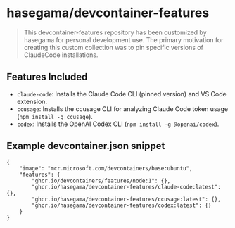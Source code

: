 # hasegama/devcontainer-features

> This devcontainer-features repository has been customized by hasegama for personal development use. The primary motivation for creating this custom collection was to pin specific versions of ClaudeCode installations.

## Features Included

- `claude-code`: Installs the Claude Code CLI (pinned version) and VS Code extension.
- `ccusage`: Installs the ccusage CLI for analyzing Claude Code token usage (`npm install -g ccusage`).
- `codex`: Installs the OpenAI Codex CLI (`npm install -g @openai/codex`).

## Example devcontainer.json snippet

```jsonc
{
	"image": "mcr.microsoft.com/devcontainers/base:ubuntu",
	"features": {
		"ghcr.io/devcontainers/features/node:1": {},
		"ghcr.io/hasegama/devcontainer-features/claude-code:latest": {},
		"ghcr.io/hasegama/devcontainer-features/ccusage:latest": {},
		"ghcr.io/hasegama/devcontainer-features/codex:latest": {}
	}
}
```
